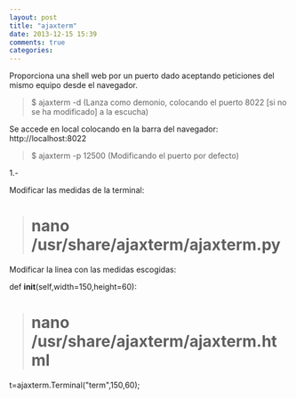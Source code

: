 ```yaml
---
layout: post
title: "ajaxterm"
date: 2013-12-15 15:39
comments: true
categories: 
---
```

Proporciona una shell web por un puerto dado aceptando peticiones del mismo equipo desde el navegador.

>$ ajaxterm -d (Lanza como demonio, colocando el puerto 8022 [si no se ha modificado] a la escucha)

Se accede en local colocando en la barra del navegador: http://localhost:8022

>$ ajaxterm -p 12500 (Modificando el puerto por defecto)

1.-

Modificar las medidas de la terminal:

># nano /usr/share/ajaxterm/ajaxterm.py

Modificar la linea con las medidas escogidas:

def __init__(self,width=150,height=60):

># nano /usr/share/ajaxterm/ajaxterm.html

t=ajaxterm.Terminal("term",150,60);

